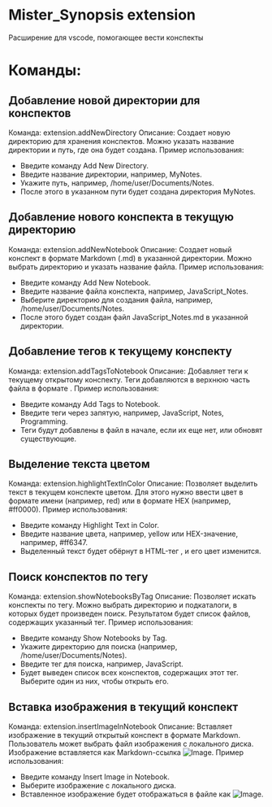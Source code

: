 # Mister_Synopsis extension

Расширение для vscode, помогающее вести конспекты

# Команды:

## Добавление новой директории для конспектов
Команда: extension.addNewDirectory
Описание: Создает новую директорию для хранения конспектов. Можно указать название директории и путь, где она будет создана.
Пример использования:

- Введите команду Add New Directory.
- Введите название директории, например, MyNotes.
- Укажите путь, например, /home/user/Documents/Notes.
- После этого в указанном пути будет создана директория MyNotes.

## Добавление нового конспекта в текущую директорию
Команда: extension.addNewNotebook
Описание: Создает новый конспект в формате Markdown (.md) в указанной директории. Можно выбрать директорию и указать название файла.
Пример использования:

- Введите команду Add New Notebook.
- Введите название файла конспекта, например, JavaScript_Notes.
- Выберите директорию для создания файла, например, /home/user/Documents/Notes.
- После этого будет создан файл JavaScript_Notes.md в указанной директории.

## Добавление тегов к текущему конспекту
Команда: extension.addTagsToNotebook
Описание: Добавляет теги к текущему открытому конспекту. Теги добавляются в верхнюю часть файла в формате <!-- Tags: tag1, tag2 -->.
Пример использования:

- Введите команду Add Tags to Notebook.
- Введите теги через запятую, например, JavaScript, Notes, Programming.
- Теги будут добавлены в файл в начале, если их еще нет, или обновят существующие.

## Выделение текста цветом
Команда: extension.highlightTextInColor
Описание: Позволяет выделить текст в текущем конспекте цветом. Для этого нужно ввести цвет в формате имени (например, red) или в формате HEX (например, #ff0000).
Пример использования:

- Введите команду Highlight Text in Color.
- Введите название цвета, например, yellow или HEX-значение, например, #ff6347.
- Выделенный текст будет обёрнут в HTML-тег <span style="color: color;">, и его цвет изменится.

## Поиск конспектов по тегу
Команда: extension.showNotebooksByTag
Описание: Позволяет искать конспекты по тегу. Можно выбрать директорию и подкаталоги, в которых будет произведен поиск. Результатом будет список файлов, содержащих указанный тег.
Пример использования:

- Введите команду Show Notebooks by Tag.
- Укажите директорию для поиска (например, /home/user/Documents/Notes).
- Введите тег для поиска, например, JavaScript.
- Будет выведен список всех конспектов, содержащих этот тег. Выберите один из них, чтобы открыть его.

## Вставка изображения в текущий конспект
Команда: extension.insertImageInNotebook
Описание: Вставляет изображение в текущий открытый конспект в формате Markdown. Пользователь может выбрать файл изображения с локального диска. Изображение вставляется как Markdown-ссылка ![Image](path_to_image).
Пример использования:

- Введите команду Insert Image in Notebook.
- Выберите изображение с локального диска.
- Вставленное изображение будет отображаться в файле как ![Image](path_to_image).

